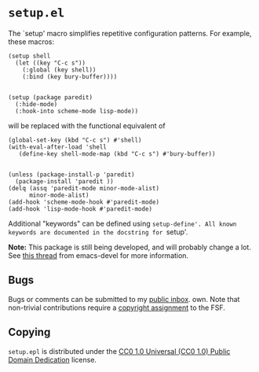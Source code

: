 `setup.el`
==========

The `setup' macro simplifies repetitive configuration patterns.  For
example, these macros:

    (setup shell
      (let ((key "C-c s"))
        (:global (key shell))
        (:bind (key bury-buffer))))


    (setup (package paredit)
      (:hide-mode)
      (:hook-into scheme-mode lisp-mode))

will be replaced with the functional equivalent of

    (global-set-key (kbd "C-c s") #'shell)
    (with-eval-after-load 'shell
       (define-key shell-mode-map (kbd "C-c s") #'bury-buffer))


    (unless (package-install-p 'paredit)
      (package-install 'paredit ))
    (delq (assq 'paredit-mode minor-mode-alist)
          minor-mode-alist)
    (add-hook 'scheme-mode-hook #'paredit-mode)
    (add-hook 'lisp-mode-hook #'paredit-mode)

Additional "keywords" can be defined using `setup-define'. All known
keywords are documented in the docstring for `setup'.

**Note:** This package is still being developed, and will probably
change a lot. See [this thread][thread] from emacs-devel for more
information.

Bugs
----

Bugs or comments can be submitted to my [public inbox][mail].
own. Note that non-trivial contributions require a [copyright
assignment][ca] to the FSF.

Copying
-------

`setup.epl` is distributed under the [CC0 1.0 Universal (CC0 1.0)
Public Domain Dedication][cc0] license. 

[thread]: https://lists.gnu.org/archive/html/emacs-devel/2021-02/msg00188.html
[mail]: https://lists.sr.ht/~zge/public-inbox
[ca]: https://www.gnu.org/software/emacs/manual/html_node/emacs/Copyright-Assignment.html#Copyright-Assignment
[cc0]: https://creativecommons.org/publicdomain/zero/1.0/deed
